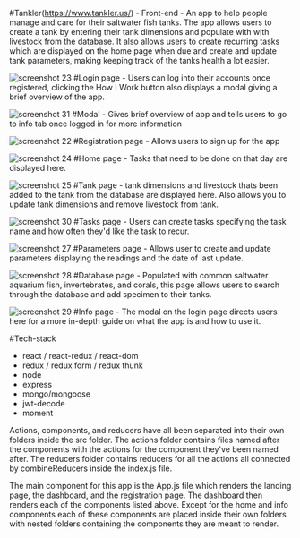 #Tankler(https://www.tankler.us/) - Front-end - An app to help people manage and care for their saltwater fish tanks. The app allows users to create a tank by entering their tank dimensions and populate with with livestock from the database. It also allows users to create recurring tasks which are displayed on the home page when due and create and update tank parameters, making keeping track of the tanks health a lot easier.

![screenshot 23](https://user-images.githubusercontent.com/36980730/41165480-c928b39a-6b0b-11e8-88a1-c3a59f5b117d.png)
#Login page - Users can log into their accounts once registered, clicking the How I Work button also displays a modal giving a brief overview of the app.

![screenshot 31](https://user-images.githubusercontent.com/36980730/41176686-5b227128-6b2f-11e8-8c7e-18238f038c76.png)
#Modal - Gives brief overview of app and tells users to go to info tab once logged in for more information

![screenshot 22](https://user-images.githubusercontent.com/36980730/41165074-af6f6ee0-6b0a-11e8-9f0d-660fe3e5c651.png)
#Registration page - Allows users to sign up for the app

![screenshot 24](https://user-images.githubusercontent.com/36980730/41165590-0a2a1884-6b0c-11e8-8780-89056b34a46c.png)
#Home page - Tasks that need to be done on that day are displayed here.

![screenshot 25](https://user-images.githubusercontent.com/36980730/41165717-56cd043a-6b0c-11e8-9238-a68d1dc9491f.png)
#Tank page - tank dimensions and livestock thats been added to the tank from the database are displayed here. Also allows you to update tank dimensions and remove livestock from tank.

![screenshot 30](https://user-images.githubusercontent.com/36980730/41166627-bede690e-6b0e-11e8-9210-5128affcc823.png)
#Tasks page - Users can create tasks specifying the task name and how often they'd like the task to recur.

![screenshot 27](https://user-images.githubusercontent.com/36980730/41166315-ea2d3d20-6b0d-11e8-9f75-b9f1f1f50053.png)
#Parameters page - Allows user to create and update parameters displaying the readings and the date of last update.

![screenshot 28](https://user-images.githubusercontent.com/36980730/41166416-324fd04a-6b0e-11e8-8807-851be70005e6.png)
#Database page - Populated with common saltwater aquarium fish, invertebrates, and corals, this page allows users to search through the database and add specimen to their tanks.

![screenshot 29](https://user-images.githubusercontent.com/36980730/41166420-342450da-6b0e-11e8-8a53-ef35617bc920.png)
#Info page - The modal on the login page directs users here for a more in-depth guide on what the app is and how to use it.

#Tech-stack
- react / react-redux / react-dom
- redux / redux form / redux thunk
- node
- express
- mongo/mongoose
- jwt-decode
- moment

Actions, components, and reducers have all been separated into their own folders inside the src folder. The actions folder contains files named after the components with the actions for the component they've been named after. The reducers folder contains reducers for all the actions all connected by combineReducers inside the index.js file.

The main component for this app is the App.js file which renders the landing page, the dashboard, and the registration page. The dashboard then renders each of the components listed above. Except for the home and info components each of these components are placed inside their own folders with nested folders containing the components they are meant to render.
